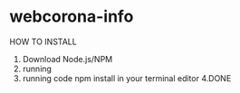 # webcorona-info
HOW TO INSTALL
1. Download Node.js/NPM 
2. running
3. running code npm install in your terminal editor
4.DONE
